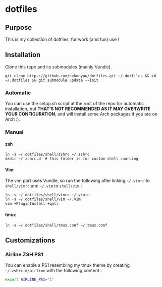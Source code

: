 dotfiles
========

## Purpose

This is my collection of dotfiles, for work (and fun) use !

## Installation

Clone this repo and its submodules (mainly Vundle).

```shell
git clone https://github.com/nekonyuu/dotfiles.git ~/.dotfiles && cd ~/.dotfiles && git submodule update --init
```

### Automatic
You can use the setup.sh script at the root of the repo for
automatic installation, but **THAT'S NOT RECOMMENDED AS IT MAY
OVERWRITE YOUR CONFIGURATION**, and will install some Arch packages
if you are on Arch :).

### Manual

#### zsh

```shell
ln -s ~/.dotfiles/shell/zshrc ~/.zshrc
mkdir ~/.zshrc.d  # this folder is for custom shell sourcing
```

#### Vim

The vim part uses Vundle, so run the following after
linking ```~/.vimrc``` to ```shell/vimrc```
and ```~/.vim``` to ```shell/vim``` :

```shell
ln -s ~/.dotfiles/shell/vimrc ~/.vimrc
ln -s ~/.dotfiles/shell/vim ~/.vim
vim +PluginInstall +qall
```

#### tmux

```shell
ln -s ~/.dotfiles/shell/tmux.conf ~/.tmux.conf
```

## Customizations

### Airline ZSH PS1

You can enable a PS1 resembling my tmux theme by creating ```~/.zshrc.d/airline``` with the following content :

```bash
export AIRLINE_PS1="1"
```
